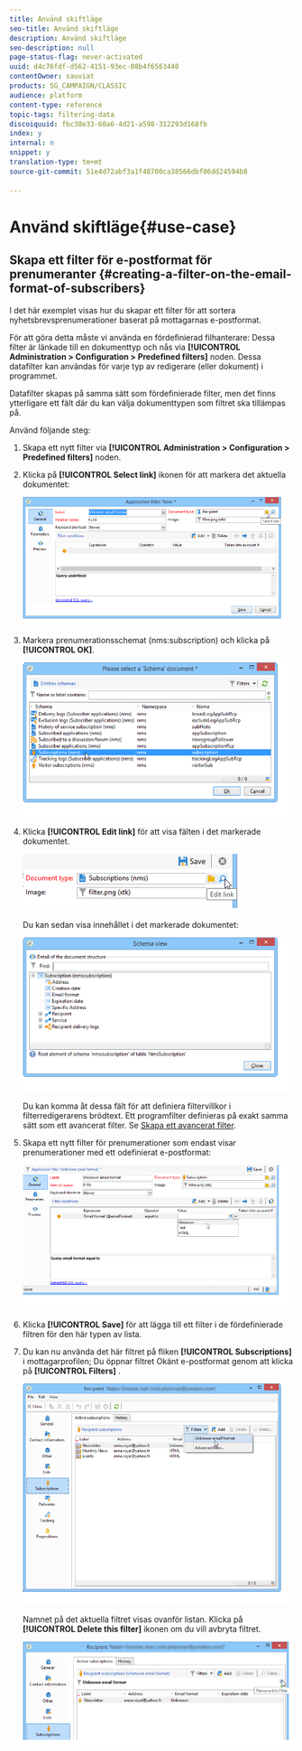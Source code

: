 ```yaml
---
title: Använd skiftläge
seo-title: Använd skiftläge
description: Använd skiftläge
seo-description: null
page-status-flag: never-activated
uuid: d4c76fdf-d562-4151-93ec-08b4f6563440
contentOwner: sauviat
products: SG_CAMPAIGN/CLASSIC
audience: platform
content-type: reference
topic-tags: filtering-data
discoiquuid: fbc38e33-60a6-4d21-a598-312293d168fb
index: y
internal: n
snippet: y
translation-type: tm+mt
source-git-commit: 51e4d72abf3a1f48700ca38566dbf06dd24594b8

---
```



# Använd skiftläge{#use-case}

## Skapa ett filter för e-postformat för prenumeranter {#creating-a-filter-on-the-email-format-of-subscribers}

I det här exemplet visas hur du skapar ett filter för att sortera nyhetsbrevsprenumerationer baserat på mottagarnas e-postformat.

För att göra detta måste vi använda en fördefinierad filhanterare: Dessa filter är länkade till en dokumenttyp och nås via **[!UICONTROL Administration > Configuration > Predefined filters]** noden. Dessa datafilter kan användas för varje typ av redigerare (eller dokument) i programmet.

Datafilter skapas på samma sätt som fördefinierade filter, men det finns ytterligare ett fält där du kan välja dokumenttypen som filtret ska tillämpas på.

Använd följande steg:

1. Skapa ett nytt filter via **[!UICONTROL Administration > Configuration > Predefined filters]** noden.
1. Klicka på **[!UICONTROL Select link]** ikonen för att markera det aktuella dokumentet:

   ![](assets/s_ncs_user_filter_choose_schema.png)

1. Markera prenumerationsschemat (nms:subscription) och klicka på **[!UICONTROL OK]**.

   ![](assets/s_ncs_user_filter_select_schema.png)

1. Klicka **[!UICONTROL Edit link]** för att visa fälten i det markerade dokumentet.

   ![](assets/s_ncs_user_filter_edit_schema.png)

   Du kan sedan visa innehållet i det markerade dokumentet:

   ![](assets/s_ncs_user_filter_view_schema.png)

   Du kan komma åt dessa fält för att definiera filtervillkor i filterredigerarens brödtext. Ett programfilter definieras på exakt samma sätt som ett avancerat filter. Se [Skapa ett avancerat filter](../../platform/using/creating-filters.md#creating-an-advanced-filter).

1. Skapa ett nytt filter för prenumerationer som endast visar prenumerationer med ett odefinierat e-postformat:

   ![](assets/s_ncs_user_filter_parameters.png)

1. Klicka **[!UICONTROL Save]** för att lägga till ett filter i de fördefinierade filtren för den här typen av lista.
1. Du kan nu använda det här filtret på fliken **[!UICONTROL Subscriptions]** i mottagarprofilen; Du öppnar filtret Okänt e-postformat genom att klicka på **[!UICONTROL Filters]** .

   ![](assets/s_ncs_user_filter_on_events.png)

   Namnet på det aktuella filtret visas ovanför listan. Klicka på **[!UICONTROL Delete this filter]** ikonen om du vill avbryta filtret.

   ![](assets/s_ncs_user_filter_on_subscriptions.png)

